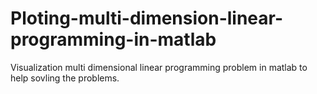 # Ploting-multi-dimension-linear-programming-in-matlab
Visualization multi dimensional linear programming problem in matlab to help sovling the problems.
